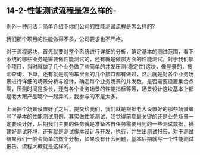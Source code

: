 ## 14-2-性能测试流程是怎么样的-

例外一种问法：简单介绍下你们公司的性能测试流程是怎么样的?

我们那个项目的性能做得不多，公司要求也不严格。

对于流程这块，首先就要对整个系统进行详细的分析，确定基本的测试范围，看下系统的哪些业务是需要做性能测试的，还有就是做那方面的性能测试，对于我们那个项目，当时就做了几个业务做了些简单的井发压测(稳定性)这块，像登录的，搜索查询，下单，还有就是购物车里面的几个接口都有做过，然后就是对各个业务场景进行详细的场景分析与设计，确定每个业务场景的并发数，是否需要设置集合点啊，压测时间是多长，还有各个业务场景的性能指标等等，场景设计这块基本上都是老大跟产品哪个一起弄的，我参与的不是太多。

上面把个场景设置好了之后，提交给我们，我们就是根据老大设置好的那些场景编写了基本的性能测试用例，其实做性能测试，我觉得前期最关键的还是业务场景一定要设计好，后期我们主要的任务就是准备各自任务需要用到的一些测试数据，搭建好测试环境，还有就是测试脚本设计与开发，执行，并生出测试报告，对于测试结果我们一般会简单的做个分析，如果没有什么问题，基本后期就写一个性能测试报告。流程大概就是这样的。
